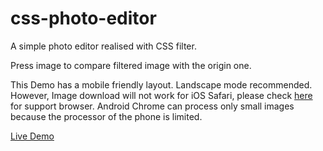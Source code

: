 # css-photo-editor
A simple photo editor realised with CSS filter.

Press image to compare filtered image with the origin one.

This Demo has a mobile friendly layout. Landscape mode recommended. However, Image download will not work for iOS Safari, please check [here](http://caniuse.com/#search=download) for support browser. Android Chrome can process only small images because the processor of the phone is limited.

[Live Demo](https://violacmu.github.io/css-photo-editor/)
